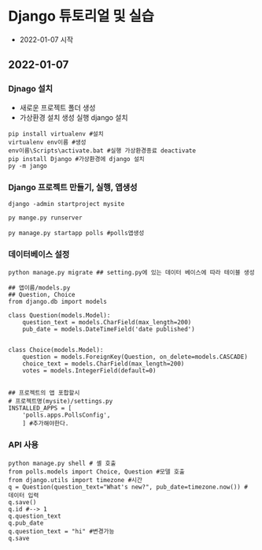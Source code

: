 # Django 튜토리얼 및 실습
- 2022-01-07 시작



## 2022-01-07

### Djnago 설치

- 새로운 프로젝트 폴더 생성
- 가상환경 설치 생성 실행 django 설치

```
pip install virtualenv #설치
virtualenv env이름 #생성
env이름\Scripts\activate.bat #실행 가상환경종료 deactivate
pip install Django #가상환경에 django 설치
py -m jango
```



### Django 프로젝트 만들기, 실행, 앱생성

```
django -admin startproject mysite

py mange.py runserver

py manage.py startapp polls #polls앱생성
```



### 데이터베이스 설정

```
python manage.py migrate ## setting.py에 있는 데이터 베이스에 따라 테이블 생성

## 앱이름/models.py
## Question, Choice 
from django.db import models 

class Question(models.Model):
    question_text = models.CharField(max_length=200)
    pub_date = models.DateTimeField('date published')


class Choice(models.Model):
    question = models.ForeignKey(Question, on_delete=models.CASCADE)
    choice_text = models.CharField(max_length=200)
    votes = models.IntegerField(default=0)
    
    
## 프로젝트의 앱 포합할시
# 프로젝트명(mysite)/settings.py
INSTALLED_APPS = [
    'polls.apps.PollsConfig',
    ] #추가해야한다.
```



### API 사용

```
python manage.py shell # 셸 호출
from polls.models import Choice, Question #모델 호출
from django.utils import timezone #시간
q = Question(question_text="What's new?", pub_date=timezone.now()) # 데이터 입력
q.save()
q.id #--> 1
q.question_text
q.pub_date
q.question_text = "hi" #변경가능
q.save
```

